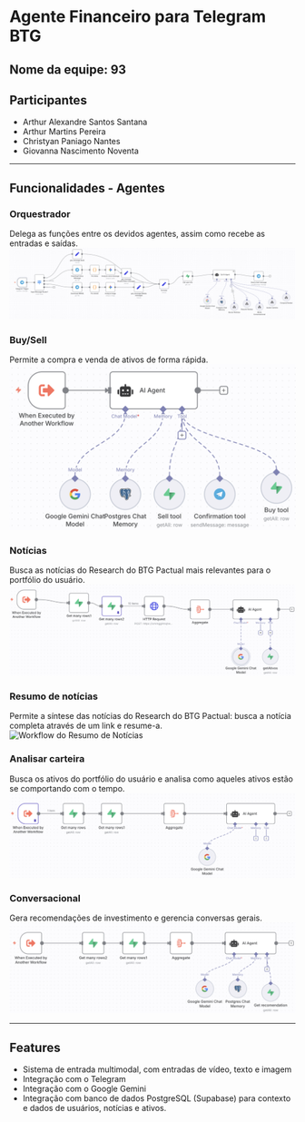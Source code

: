 # Agente Financeiro para Telegram BTG
## Nome da equipe: 93
## Participantes
- Arthur Alexandre Santos Santana  
- Arthur Martins Pereira  
- Christyan Paniago Nantes  
- Giovanna Nascimento Noventa  

---

## Funcionalidades - Agentes
### Orquestrador
Delega as funções entre os devidos agentes, assim como recebe as entradas e saídas.
![Workflow do orquestrador central](Orquestrador.png)
### Buy/Sell
Permite a compra e venda de ativos de forma rápida.
![Workflow do Buy-Sell](Buy-Sell.png)
### Notícias
Busca as notícias do Research do BTG Pactual mais relevantes para o portfólio do usuário.
![Workflow do Notícia](News%20Workflow.png)
### Resumo de notícias
Permite a síntese das notícias do Research do BTG Pactual: busca a notícia completa através de um link e resume-a.
![Workflow do Resumo de Notícias](Summarizer%20de%20Notícia.png)
### Analisar carteira
Busca os ativos do portfólio do usuário e analisa como aqueles ativos estão se comportando com o tempo.
![Workflow de Análise de carteira](Avaliar%20Carteira.png)
### Conversacional
Gera recomendações de investimento e gerencia conversas gerais.
![Workflow do Conversacional](Conversacional.png)

---

## Features
- Sistema de entrada multimodal, com entradas de vídeo, texto e imagem
- Integração com o Telegram
- Integração com o Google Gemini
- Integração com banco de dados PostgreSQL (Supabase) para contexto e dados de usuários, notícias e ativos.
